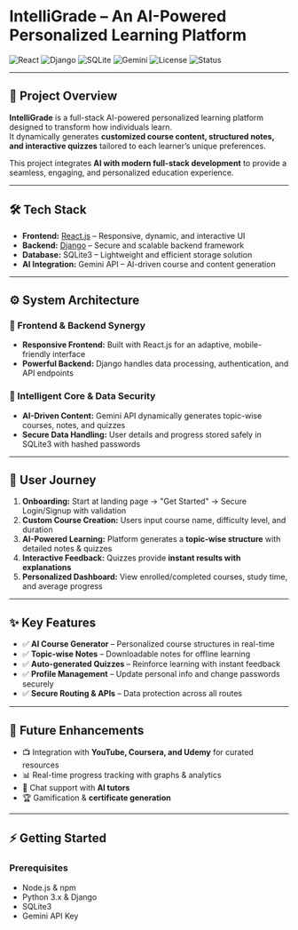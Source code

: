 # IntelliGrade – An AI-Powered Personalized Learning Platform

![React](https://img.shields.io/badge/Frontend-React.js-61DAFB?logo=react&logoColor=white)
![Django](https://img.shields.io/badge/Backend-Django-092E20?logo=django&logoColor=white)
![SQLite](https://img.shields.io/badge/Database-SQLite3-003B57?logo=sqlite&logoColor=white)
![Gemini](https://img.shields.io/badge/AI-Gemini%20API-4285F4?logo=google&logoColor=white)
![License](https://img.shields.io/badge/License-MIT-green)
![Status](https://img.shields.io/badge/Status-In%20Progress-orange)

---

## 📖 Project Overview
**IntelliGrade** is a full-stack AI-powered personalized learning platform designed to transform how individuals learn.  
It dynamically generates **customized course content, structured notes, and interactive quizzes** tailored to each learner’s unique preferences.  

This project integrates **AI with modern full-stack development** to provide a seamless, engaging, and personalized education experience.

---

## 🛠️ Tech Stack
- **Frontend:** [React.js](https://reactjs.org/) – Responsive, dynamic, and interactive UI  
- **Backend:** [Django](https://www.djangoproject.com/) – Secure and scalable backend framework  
- **Database:** SQLite3 – Lightweight and efficient storage solution  
- **AI Integration:** Gemini API – AI-driven course and content generation  

---

## ⚙️ System Architecture
### 🔹 Frontend & Backend Synergy
- **Responsive Frontend:** Built with React.js for an adaptive, mobile-friendly interface  
- **Powerful Backend:** Django handles data processing, authentication, and API endpoints  

### 🔹 Intelligent Core & Data Security
- **AI-Driven Content:** Gemini API dynamically generates topic-wise courses, notes, and quizzes  
- **Secure Data Handling:** User details and progress stored safely in SQLite3 with hashed passwords  

---

## 🚀 User Journey
1. **Onboarding:** Start at landing page → "Get Started" → Secure Login/Signup with validation  
2. **Custom Course Creation:** Users input course name, difficulty level, and duration  
3. **AI-Powered Learning:** Platform generates a **topic-wise structure** with detailed notes & quizzes  
4. **Interactive Feedback:** Quizzes provide **instant results with explanations**  
5. **Personalized Dashboard:** View enrolled/completed courses, study time, and average progress  

---

## ✨ Key Features
- ✅ **AI Course Generator** – Personalized course structures in real-time  
- ✅ **Topic-wise Notes** – Downloadable notes for offline learning  
- ✅ **Auto-generated Quizzes** – Reinforce learning with instant feedback  
- ✅ **Profile Management** – Update personal info and change passwords securely  
- ✅ **Secure Routing & APIs** – Data protection across all routes  

---

## 🔮 Future Enhancements
- 📺 Integration with **YouTube, Coursera, and Udemy** for curated resources  
- 📊 Real-time progress tracking with graphs & analytics  
- 🤖 Chat support with **AI tutors**  
- 🏆 Gamification & **certificate generation**  

---

## ⚡ Getting Started
### Prerequisites
- Node.js & npm  
- Python 3.x & Django  
- SQLite3  
- Gemini API Key  
